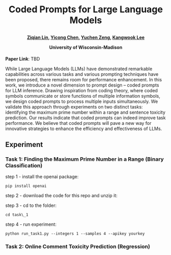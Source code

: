 <h1 align="center"> <p>Coded Prompts for Large Language Models</p></h1>
<h4 align="center">
    <p><a href="https://myhakureimu.github.io/" target="_blank">Ziqian Lin</a>, <a href="https://www.linkedin.com/in/yicong-chen-046993250/" target="_blank">Yicong Chen</a>, <a href="https://yzeng58.github.io/zyc_cv/" target="_blank">Yuchen Zeng</a>, <a href="https://kangwooklee.com/aboutme/" target="_blank">Kangwook Lee</a></p>
    <p>University of Wisconsin-Madison</p>
    </h4>

**Paper Link**: TBD

While Large Language Models (LLMs) have demonstrated remarkable capabilities across various tasks and various prompting techniques have been proposed, there remains room for performance enhancement. In this work, we introduce a novel dimension to prompt design – coded prompts for LLM inference. Drawing inspiration from coding theory, where coded symbols communicate or store functions of multiple information symbols, we design coded prompts to process multiple inputs simultaneously. We validate this approach through experiments on two distinct tasks: identifying the maximum prime number within a range and sentence toxicity prediction. Our results indicate that coded prompts can indeed improve task performance. We believe that coded prompts will pave a new way for innovative strategies to enhance the efficiency and effectiveness of LLMs.

## Experiment

### Task 1: Finding the Maximum Prime Number in a Range (Binary Classification)
step 1 - install the openai package: 
    
    pip install openai

step 2 - download the code for this repo and unzip it: 

step 3 - cd to the folder: 

    cd task\_1

step 4 - run experiment: 

    python run_task1.py --integers 1 --samples 4 --apikey yourkey

### Task 2: Online Comment Toxicity Prediction (Regression)

